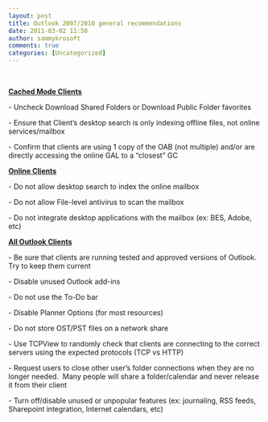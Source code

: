 ```yaml
---
layout: post
title: Outlook 2007/2010 general recommendations
date: 2011-03-02 11:50
author: sammykrosoft
comments: true
categories: [Uncategorized]
---
```

<p>&nbsp;<p><strong><u>Cached Mode Clients</u></strong> </p><p>- Uncheck Download Shared Folders or Download Public Folder favorites </p><p>- Ensure that Client&rsquo;s desktop search is only indexing offline files, not online services/mailbox </p><p>- Confirm that clients are using 1 copy of the OAB (not multiple) and/or are directly accessing the online GAL to a &ldquo;closest&rdquo; GC </p><p><strong><u>Online Clients</u></strong> </p><p>- Do not allow desktop search to index the online mailbox </p><p>- Do not allow File-level antivirus to scan the mailbox </p><p>- Do not integrate desktop applications with the mailbox (ex: BES, Adobe, etc) </p><p><strong><u>All Outlook Clients</u></strong> </p><p>- Be sure that clients are running tested and approved versions of Outlook.&nbsp; Try to keep them current </p><p>- Disable unused Outlook add-ins </p><p>- Do not use the To-Do bar </p><p>- Disable Planner Options (for most resources) </p><p>- Do not store OST/PST files on a network share </p><p>- Use TCPView to randomly check that clients are connecting to the correct servers using the expected protocols (TCP vs HTTP) </p><p>- Request users to close other user&rsquo;s folder connections when they are no longer needed.&nbsp; Many people will share a folder/calendar and never release it from their client </p><p>- Turn off/disable unused or unpopular features (ex: journaling, RSS feeds, Sharepoint integration, Internet calendars, etc)</p></p>

